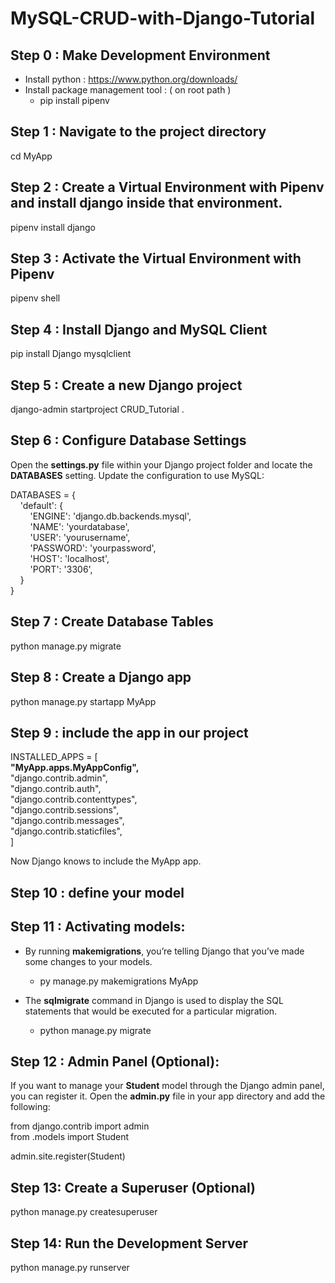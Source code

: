 # MySQL-CRUD-with-Django-Tutorial

## Step 0 : Make Development Environment
* Install python : https://www.python.org/downloads/
* Install  package management tool : ( on root path )
    * pip install pipenv

## Step 1 : Navigate to the project directory
cd MyApp

## Step 2 : Create a Virtual Environment with Pipenv and install django inside that environment.
pipenv install django

## Step 3 : Activate the Virtual Environment with Pipenv
pipenv shell


## Step 4 : Install Django and MySQL Client
pip install Django mysqlclient

## Step 5 : Create a new Django project
django-admin startproject CRUD_Tutorial .

## Step 6 : Configure Database Settings
Open the <b>settings.py</b> file within your Django project folder and locate the <b>DATABASES</b> setting. Update the configuration to use MySQL:

DATABASES = {<br>
    &nbsp;&nbsp;&nbsp;&nbsp;'default': {<br>
        &nbsp;&nbsp;&nbsp;&nbsp;&nbsp;&nbsp;&nbsp;&nbsp;'ENGINE': 'django.db.backends.mysql',<br>
        &nbsp;&nbsp;&nbsp;&nbsp;&nbsp;&nbsp;&nbsp;&nbsp;'NAME': 'yourdatabase',<br>
        &nbsp;&nbsp;&nbsp;&nbsp;&nbsp;&nbsp;&nbsp;&nbsp;'USER': 'yourusername',<br>
        &nbsp;&nbsp;&nbsp;&nbsp;&nbsp;&nbsp;&nbsp;&nbsp;'PASSWORD': 'yourpassword',<br>
        &nbsp;&nbsp;&nbsp;&nbsp;&nbsp;&nbsp;&nbsp;&nbsp;'HOST': 'localhost',<br>
        &nbsp;&nbsp;&nbsp;&nbsp;&nbsp;&nbsp;&nbsp;&nbsp;'PORT': '3306',<br>
    &nbsp;&nbsp;&nbsp;&nbsp;}<br>
}

## Step 7 : Create Database Tables
python manage.py migrate

## Step 8 : Create a Django app
python manage.py startapp MyApp

## Step 9 : include the app in our project
INSTALLED_APPS = [<br>
    <b>"MyApp.apps.MyAppConfig",</b><br>
    "django.contrib.admin",<br>
    "django.contrib.auth",<br>
    "django.contrib.contenttypes",<br>
    "django.contrib.sessions",<br>
    "django.contrib.messages",<br>
    "django.contrib.staticfiles",<br>
]

Now Django knows to include the MyApp app.

## Step 10 : define your model 

## Step 11 : Activating models:
* By running <b>makemigrations</b>, you’re telling Django that you’ve made some changes to your models.

    * py manage.py makemigrations MyApp


* The <b>sqlmigrate</b> command in Django is used to display the SQL statements that would be executed for a particular migration.

    * python manage.py migrate

## Step 12 : Admin Panel (Optional):
If you want to manage your <b>Student</b> model through the Django admin panel, you can register it. Open the <b>admin.py</b> file in your app directory and add the following:

from django.contrib import admin<br>
from .models import Student

admin.site.register(Student)


## Step 13: Create a Superuser (Optional)
python manage.py createsuperuser

## Step 14: Run the Development Server
python manage.py runserver





